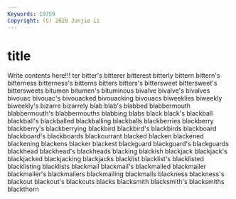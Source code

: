 ```yaml
---
Keywords: 19759
Copyright: (C) 2020 Junjie Li
---
```


# title

Write contents here!!!
ter 
bitter's 
bitterer 
bitterest 
bitterly 
bittern 
bittern's 
bitterness 
bitterness's
bitterns 
bitters 
bitters's 
bittersweet 
bittersweet's 
bittersweets 
bitumen 
bitumen's 
bituminous 
bivalve
bivalve's 
bivalves 
bivouac 
bivouac's 
bivouacked 
bivouacking 
bivouacs 
biweeklies 
biweekly 
biweekly's
bizarre 
bizarrely 
blab 
blab's 
blabbed 
blabbermouth 
blabbermouth's 
blabbermouths 
blabbing 
blabs
black 
black's 
blackball 
blackball's 
blackballed 
blackballing 
blackballs 
blackberries 
blackberry 
blackberry's
blackberrying 
blackbird 
blackbird's 
blackbirds 
blackboard 
blackboard's 
blackboards 
blackcurrant 
blacked 
blacken
blackened 
blackening 
blackens 
blacker 
blackest 
blackguard 
blackguard's 
blackguards 
blackhead 
blackhead's
blackheads 
blacking 
blackish 
blackjack 
blackjack's 
blackjacked 
blackjacking 
blackjacks 
blacklist 
blacklist's
blacklisted 
blacklisting 
blacklists 
blackmail 
blackmail's 
blackmailed 
blackmailer 
blackmailer's 
blackmailers 
blackmailing
blackmails 
blackness 
blackness's 
blackout 
blackout's 
blackouts 
blacks 
blacksmith 
blacksmith's 
blacksmiths
blackthorn 

